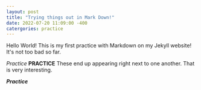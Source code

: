 ```yaml
---
layout: post
title: "Trying things out in Mark Down!"
date: 2022-07-20 11:09:00 -400
catergories: practice
---
```


Hello World! This is my first practice with Markdown on my Jekyll website! It's not too bad so far.

*Practice*
**PRACTICE**
These end up appearing right next to one another. That is very interesting. 

***Practice***
